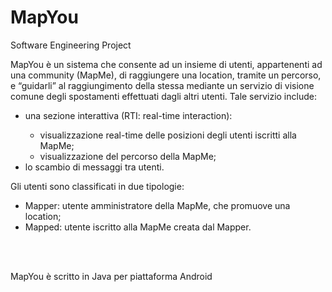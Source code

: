 MapYou
==========

Software Engineering Project

<p>
MapYou è un sistema che consente ad un insieme di utenti, appartenenti ad una community (MapMe), 
di raggiungere una location, tramite un percorso, e “guidarli” al raggiungimento della stessa mediante 
un servizio di visione comune degli spostamenti effettuati dagli altri utenti.
Tale servizio include:
<ul>
<li>una sezione interattiva (RTI: real-time interaction):</li>
	<ul>
	<li>visualizzazione real-time delle posizioni degli utenti iscritti alla MapMe;</li>
	<li>visualizzazione del percorso della MapMe;</li>
	</ul>
<li>lo scambio di messaggi tra utenti.</li>
</ul>
Gli utenti sono classificati in due tipologie:
<ul>
<li>Mapper: utente amministratore della MapMe, che promuove una location;</li>
<li>Mapped: utente iscritto alla MapMe creata dal Mapper.</li>
</ul>
</p>
<br><br>
<p>
MapYou è scritto in Java per piattaforma Android</p>

